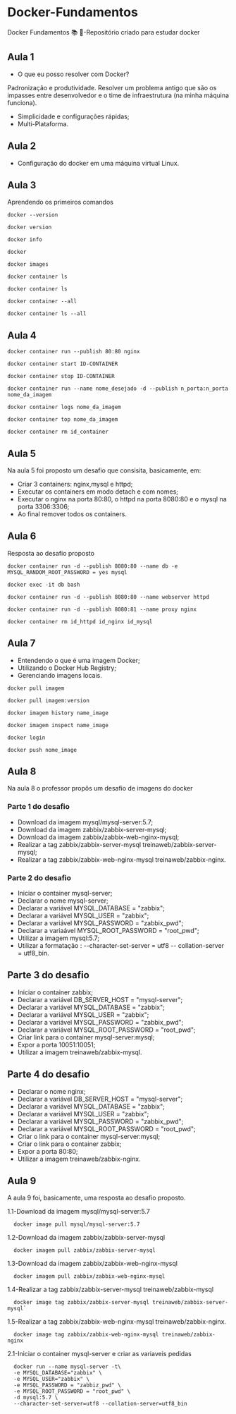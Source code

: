 # Docker-Fundamentos
Docker Fundamentos  :books: :whale:-Repositório criado para estudar docker

## Aula 1
- O que eu posso resolver com Docker?

Padronização e produtividade. Resolver um problema antigo que são os impasses entre desenvolvedor e o time de infraestrutura (na minha máquina funciona).

- Simplicidade e configurações rápidas;
- Multi-Plataforma.

## Aula 2
- Configuração do docker em uma máquina virtual Linux.

## Aula 3
Aprendendo os primeiros comandos
```shell
docker --version
```
```shell
docker version
```
```shell
docker info
```
```shell
docker
```
```shell
docker images
```
```shell
docker container ls
```
```shell
docker container ls
```
```shell
docker container --all
```

```shell
docker container ls --all
```

## Aula 4

```shell
docker container run --publish 80:80 nginx
```
```shell
docker container start ID-CONTAINER
```
```shell
docker container stop ID-CONTAINER
```
```shell
docker container run --name nome_desejado -d --publish n_porta:n_porta nome_da_imagem
```

```shell
docker container logs nome_da_imagem
```
```shell
docker container top nome_da_imagem
```

```shell
docker container rm id_container
```

## Aula 5 
Na aula 5 foi proposto um desafio que consisita, basicamente, em:
- Criar 3 containers: nginx,mysql e httpd;
- Executar os containers em modo detach e com nomes;
- Executar o nginx na porta 80:80, o httpd na porta 8080:80 e o mysql na porta 3306:3306;
- Ao final remover todos os containers.

## Aula 6
Resposta ao desafio proposto

```shell
docker container run -d --publish 8080:80 --name db -e MYSQL_RANDOM_ROOT_PASSWORD = yes mysql
```
```shell
docker exec -it db bash
```
```shell
docker container run -d --publish 8080:80 --name webserver httpd
```
```shell
docker container run -d --publish 8080:81 --name proxy nginx
```
```shell
docker container rm id_httpd id_nginx id_mysql
```
## Aula 7

- Entendendo o que é uma imagem Docker;
- Utilizando o Docker Hub Registry;
- Gerenciando imagens locais.

```shell
docker pull imagem
```

```shell
docker pull imagem:version
```
```shell
docker imagem history name_image
```
```shell
docker imagem inspect name_image
```
```shell
docker login
```
```shell
docker push nome_image
```

## Aula 8
Na aula 8 o professor propôs um desafio de imagens do docker
### Parte 1 do desafio
- Download da imagem mysql/mysql-server:5.7;
- Download da imagem zabbix/zabbix-server-mysql;
- Download da imagem zabbix/zabbix-web-nginx-mysql;
- Realizar a tag zabbix/zabbix-server-mysql treinaweb/zabbix-server-mysql;
- Realizar a tag zabbix/zabbix-web-nginx-mysql treinaweb/zabbix-nginx.
### Parte 2 do desafio
- Iniciar o container mysql-server;
- Declarar o nome mysql-server;
- Declarar a variável MYSQL_DATABASE = "zabbix";
- Declarar a variável MYSQL_USER = "zabbix";
- Declarar a variável MYSQL_PASSWORD = "zabbix_pwd";
- Declarar a variaável MYSQL_ROOT_PASSWORD = "root_pwd";
- Utilizar a imagem mysql:5.7;
- Utilizar a formatação : --character-set-server = utf8 -- collation-server = utf8_bin.
## Parte 3 do desafio
- Iniciar o container zabbix;
- Declarar a variável DB_SERVER_HOST = "mysql-server";
- Declarar a variável MYSQL_DATABASE = "zabbix";
- Declarar a variável MYSQL_USER = "zabbix";
- Declarar a variável MYSQL_PASSWORD = "zabbix_pwd";
- Declarar a variável MYSQL_ROOT_PASSWORD = "root_pwd";
- Criar link para o container mysql-server:mysql;
- Expor a porta 10051:10051;
- Utilizar a imagem treinaweb/zabbix-mysql.

## Parte 4 do desafio
- Declarar o nome nginx;
- Declarar a variável DB_SERVER_HOST = "mysql-server";
- Declarar a variável MYSQL_DATABASE = "zabbix";
- Declarar a variável MYSQL_USER = "zabbix";
- Declarar a variável MYSQL_PASSWORD = "zabbix_pwd";
- Declarar a variável MYSQL_ROOT_PASSWORD = "root_pwd";
- Criar o link para o container mysql-server:mysql;
- Criar o link para o container zabbix;
- Expor a porta 80:80;
- Utilizar a imagem treinaweb/zabbix-nginx.

## Aula 9
A aula 9 foi, basicamente, uma resposta ao desafio proposto.

1.1-Download da imagem mysql/mysql-server:5.7

```shell
  docker image pull mysql/mysql-server:5.7
```
1.2-Download da imagem zabbix/zabbix-server-mysql

```shell
  docker imagem pull zabbix/zabbix-server-mysql
```
1.3-Download da imagem zabbix/zabbix-web-nginx-mysql

```
  docker imagem pull zabbix/zabbix-web-nginx-mysql
```
1.4-Realizar a tag zabbix/zabbix-server-mysql treinaweb/zabbix-mysql

```shell
  docker image tag zabbix/zabbix-server-mysql treinaweb/zabbix-server-mysql`

```
1.5-Realizar a tag zabbix/zabbix-web-nginx-mysql treinaweb/zabbix-nginx.

```shell
  docker image tag zabbix/zabbix-web-nginx-mysql treinaweb/zabbix-nginx
```
2.1-Iniciar o container mysql-server e criar as variaveis pedidas

```shell
  docker run --name mysql-server -t\
  -e MYSQL_DATABASE="zabbix" \
  -e MYSQL_USER="zabbix" \
  -e MYSQL_PASSWORD = "zabbiz_pwd" \
  -e MYSQL_ROOT_PASSWORD = "root_pwd" \
  -d mysql:5.7 \
  --character-set-server=utf8 --collation-server=utf8_bin
  
```
